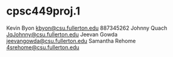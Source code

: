 # cpsc449proj.1

Kevin Byon     kbyon@csu.fullerton.edu      887345262
Johnny Quach     JqJohnny@csu.fullerton.edu
Jeevan Gowda     jeevangowda@csu.fullerton.edu
Samantha Rehome     4srehome@csu.fullerton.edu
